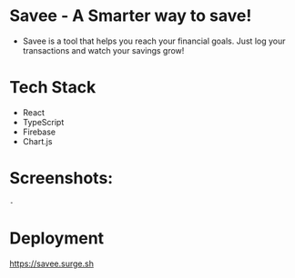 # Savee - A Smarter way to save!

-   Savee is a tool that helps you reach your financial goals. Just log your transactions and watch your savings grow!

# Tech Stack
*   React
*   TypeScript
*   Firebase
*   Chart.js

# Screenshots:
    -   
# Deployment
https://savee.surge.sh
